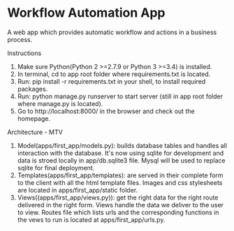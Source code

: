 # Workflow Automation App
A web app which provides automatic workflow and actions in a business process.

Instructions

1. Make sure Python(Python 2 >=2.7.9 or Python 3 >=3.4) is installed.
2. In terminal, cd to app root folder where requirements.txt is located.
3. Run: pip install -r requirements.txt in your shell, to install required packages.
4. Run: python manage.py runserver to start server (still in app root folder where manage.py is located).
5. Go to http://localhost:8000/ in the browser and check out the homepage.

Architecture - MTV

1. Model(apps/first_app/models.py): builds database tables and handles all interaction with the database. It's now using sqlite for development and data is stroed locally in app/db.sqlite3 file. Mysql will be used to replace sqlite for final deployment. 
2. Templates(apps/first_app/templates): are served in their complete form to the client with all the html template files. Images and css stylesheets are located in apps/first_app/static folder.
3. Views((apps/first_app/views.py)): get the right data for the right route delivered in the right form. Views handle the data we deliver to the user to view. Routes file which lists urls and the corresponding functions in the vews to run is located at apps/first_app/urls.py.




